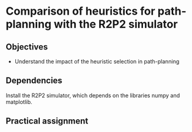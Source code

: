 # Comparison of heuristics for path-planning with the R2P2 simulator

## Objectives

* Understand the impact of the heuristic selection in path-planning

## Dependencies

Install the R2P2 simulator, which depends on the libraries numpy and matplotlib.

## Practical assignment
